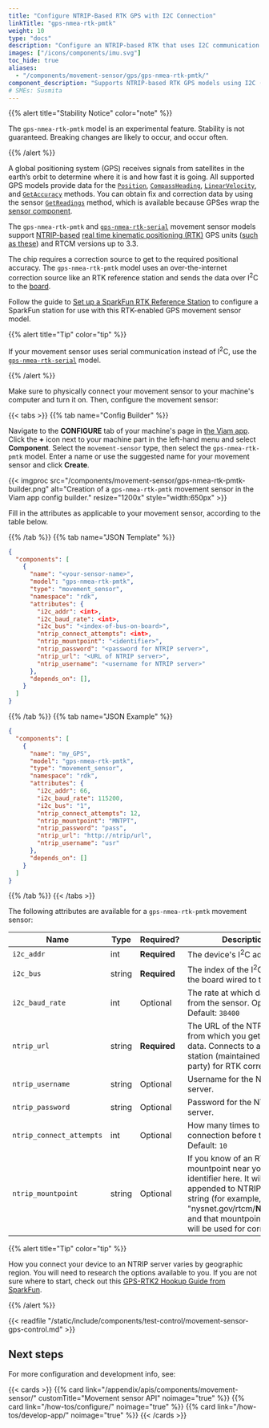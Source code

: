 ```yaml
---
title: "Configure NTRIP-Based RTK GPS with I2C Connection"
linkTitle: "gps-nmea-rtk-pmtk"
weight: 10
type: "docs"
description: "Configure an NTRIP-based RTK that uses I2C communication."
images: ["/icons/components/imu.svg"]
toc_hide: true
aliases:
  - "/components/movement-sensor/gps/gps-nmea-rtk-pmtk/"
component_description: "Supports NTRIP-based RTK GPS models using I2C (experimental)."
# SMEs: Susmita
---
```


{{% alert title="Stability Notice" color="note" %}}

The `gps-nmea-rtk-pmtk` model is an experimental feature.
Stability is not guaranteed.
Breaking changes are likely to occur, and occur often.

{{% /alert %}}

A global positioning system (GPS) receives signals from satellites in the earth’s orbit to determine where it is and how fast it is going.
All supported GPS models provide data for the [`Position`](/appendix/apis/components/movement-sensor/#getposition), [`CompassHeading`](/appendix/apis/components/movement-sensor/#getcompassheading), [`LinearVelocity`](/appendix/apis/components/movement-sensor/#getlinearvelocity), and [`GetAccuracy`](/appendix/apis/components/movement-sensor/#getaccuracy) methods.
You can obtain fix and correction data by using the sensor [`GetReadings`](/appendix/apis/components/sensor/#getreadings) method, which is available because GPSes wrap the [sensor component](/components/sensor/).

The `gps-nmea-rtk-pmtk` and [`gps-nmea-rtk-serial`](../gps-nmea-rtk-serial/) movement sensor models support [NTRIP-based](https://en.wikipedia.org/wiki/Networked_Transport_of_RTCM_via_Internet_Protocol) [real time kinematic positioning (RTK)](https://en.wikipedia.org/wiki/Real-time_kinematic_positioning) GPS units ([such as these](https://www.sparkfun.com/rtk)) and RTCM versions up to 3.3.

The chip requires a correction source to get to the required positional accuracy.
The `gps-nmea-rtk-pmtk` model uses an over-the-internet correction source like an RTK reference station and sends the data over I<sup>2</sup>C to the [board](/components/board/).

Follow the guide to [Set up a SparkFun RTK Reference Station](/components/movement-sensor/set-up-base-station/) to configure a SparkFun station for use with this RTK-enabled GPS movement sensor model.

{{% alert title="Tip" color="tip" %}}

If your movement sensor uses serial communication instead of I<sup>2</sup>C, use the [`gps-nmea-rtk-serial`](../gps-nmea-rtk-serial/) model.

{{% /alert %}}

Make sure to physically connect your movement sensor to your machine's computer and turn it on.
Then, configure the movement sensor:

{{< tabs >}}
{{% tab name="Config Builder" %}}

Navigate to the **CONFIGURE** tab of your machine's page in [the Viam app](https://app.viam.com).
Click the **+** icon next to your machine part in the left-hand menu and select **Component**.
Select the `movement-sensor` type, then select the `gps-nmea-rtk-pmtk` model.
Enter a name or use the suggested name for your movement sensor and click **Create**.

{{< imgproc src="/components/movement-sensor/gps-nmea-rtk-pmtk-builder.png" alt="Creation of a `gps-nmea-rtk-pmtk` movement sensor in the Viam app config builder." resize="1200x" style="width:650px" >}}

Fill in the attributes as applicable to your movement sensor, according to the table below.

{{% /tab %}}
{{% tab name="JSON Template" %}}

```json {class="line-numbers linkable-line-numbers"}
{
  "components": [
    {
      "name": "<your-sensor-name>",
      "model": "gps-nmea-rtk-pmtk",
      "type": "movement_sensor",
      "namespace": "rdk",
      "attributes": {
        "i2c_addr": <int>,
        "i2c_baud_rate": <int>,
        "i2c_bus": "<index-of-bus-on-board>",
        "ntrip_connect_attempts": <int>,
        "ntrip_mountpoint": "<identifier>",
        "ntrip_password": "<password for NTRIP server>",
        "ntrip_url": "<URL of NTRIP server>",
        "ntrip_username": "<username for NTRIP server>"
      },
      "depends_on": [],
    }
  ]
}
```

{{% /tab %}}
{{% tab name="JSON Example" %}}

```json {class="line-numbers linkable-line-numbers"}
{
  "components": [
    {
      "name": "my_GPS",
      "model": "gps-nmea-rtk-pmtk",
      "type": "movement_sensor",
      "namespace": "rdk",
      "attributes": {
        "i2c_addr": 66,
        "i2c_baud_rate": 115200,
        "i2c_bus": "1",
        "ntrip_connect_attempts": 12,
        "ntrip_mountpoint": "MNTPT",
        "ntrip_password": "pass",
        "ntrip_url": "http://ntrip/url",
        "ntrip_username": "usr"
      },
      "depends_on": []
    }
  ]
}
```

{{% /tab %}}
{{< /tabs >}}

The following attributes are available for a `gps-nmea-rtk-pmtk` movement sensor:

<!-- prettier-ignore -->
| Name                     | Type   | Required? | Description |
| ------------------------ | ------ | --------- | ----------- |
| `i2c_addr`               | int    | **Required** | The device's I<sup>2</sup>C address. |
| `i2c_bus`                | string | **Required** | The index of the I<sup>2</sup>C bus of the board wired to the sensor. |
| `i2c_baud_rate`          | int    | Optional     | The rate at which data is sent from the sensor. Optional. <br> Default: `38400` |
| `ntrip_url`              | string | **Required** | The URL of the NTRIP server from which you get correction data. Connects to a base station (maintained by a third party) for RTK corrections. |
| `ntrip_username`         | string | Optional     | Username for the NTRIP server. |
| `ntrip_password`         | string | Optional     | Password for the NTRIP server. |
| `ntrip_connect_attempts` | int    | Optional     | How many times to attempt connection before timing out. <br> Default: `10` |
| `ntrip_mountpoint`       | string | Optional     | If you know of an RTK mountpoint near you, write its identifier here. It will be appended to NTRIP address string (for example, "nysnet.gov/rtcm/**NJMTPT1**") and that mountpoint's data will be used for corrections. |

{{% alert title="Tip" color="tip" %}}

How you connect your device to an NTRIP server varies by geographic region.
You will need to research the options available to you.
If you are not sure where to start, check out this [GPS-RTK2 Hookup Guide from SparkFun](https://learn.sparkfun.com/tutorials/gps-rtk2-hookup-guide/connecting-the-zed-f9p-to-a-correction-source).

{{% /alert %}}

{{< readfile "/static/include/components/test-control/movement-sensor-gps-control.md" >}}

## Next steps

For more configuration and development info, see:

{{< cards >}}
{{% card link="/appendix/apis/components/movement-sensor/" customTitle="Movement sensor API" noimage="true" %}}
{{% card link="/how-tos/configure/" noimage="true" %}}
{{% card link="/how-tos/develop-app/" noimage="true" %}}
{{< /cards >}}
